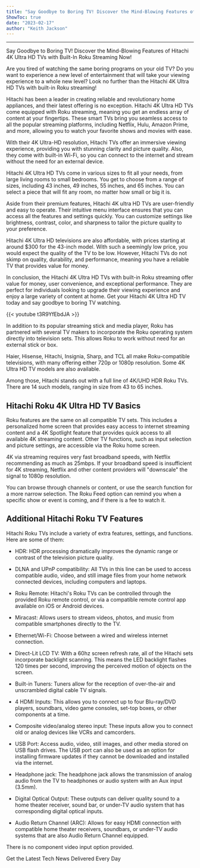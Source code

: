 ```yaml
---
title: "Say Goodbye to Boring TV! Discover the Mind-Blowing Features of Hitachi 4K Ultra HD TVs with Built-In Roku Streaming Now!"
ShowToc: true 
date: "2023-02-17"
author: "Keith Jackson"
---
```

*****
Say Goodbye to Boring TV! Discover the Mind-Blowing Features of Hitachi 4K Ultra HD TVs with Built-In Roku Streaming Now!

Are you tired of watching the same boring programs on your old TV? Do you want to experience a new level of entertainment that will take your viewing experience to a whole new level? Look no further than the Hitachi 4K Ultra HD TVs with built-in Roku streaming!

Hitachi has been a leader in creating reliable and revolutionary home appliances, and their latest offering is no exception. Hitachi 4K Ultra HD TVs come equipped with Roku streaming, meaning you get an endless array of content at your fingertips. These smart TVs bring you seamless access to all the popular streaming platforms, including Netflix, Hulu, Amazon Prime, and more, allowing you to watch your favorite shows and movies with ease.

With their 4K Ultra-HD resolution, Hitachi TVs offer an immersive viewing experience, providing you with stunning clarity and picture quality. Also, they come with built-in Wi-Fi, so you can connect to the internet and stream without the need for an external device.

Hitachi 4K Ultra HD TVs come in various sizes to fit all your needs, from large living rooms to small bedrooms. You get to choose from a range of sizes, including 43 inches, 49 inches, 55 inches, and 65 inches. You can select a piece that will fit any room, no matter how small or big it is.

Aside from their premium features, Hitachi 4K ultra HD TVs are user-friendly and easy to operate. Their intuitive menu interface ensures that you can access all the features and settings quickly. You can customize settings like brightness, contrast, color, and sharpness to tailor the picture quality to your preference.

Hitachi 4K Ultra HD televisions are also affordable, with prices starting at around $300 for the 43-inch model. With such a seemingly low price, you would expect the quality of the TV to be low. However, Hitachi TVs do not skimp on quality, durability, and performance, meaning you have a reliable TV that provides value for money.

In conclusion, the Hitachi 4K Ultra HD TVs with built-in Roku streaming offer value for money, user convenience, and exceptional performance. They are perfect for individuals looking to upgrade their viewing experience and enjoy a large variety of content at home. Get your Hitachi 4K Ultra HD TV today and say goodbye to boring TV watching.

{{< youtube t3R9YfEbdJA >}} 




In addition to its popular streaming stick and media player, Roku has partnered with several TV makers to incorporate the Roku operating system directly into television sets. This allows Roku to work without need for an external stick or box.

 

Haier, Hisense, Hitachi, Insignia, Sharp, and TCL all make Roku-compatible televisions, with many offering either 720p or 1080p resolution. Some 4K Ultra HD TV models are also available.

 

Among those, Hitachi stands out with a full line of 4K/UHD HDR Roku TVs. There are 14 such models, ranging in size from 43 to 65 inches.

 
##   Hitachi Roku 4K Ultra HD TV Basics  
 

Roku features are the same on all compatible TV sets. This includes a personalized home screen that provides easy access to internet streaming content and a 4K Spotlight feature that provides quick access to all available 4K streaming content. Other TV functions, such as input selection and picture settings, are accessible via the Roku home screen.

 
4K via streaming requires very fast broadband speeds, with Netflix recommending as much as 25mbps. If your broadband speed is insufficient for 4K streaming, Netflix and other content providers will "downscale" the signal to 1080p resolution.
 

You can browse through channels or content, or use the search function for a more narrow selection. The Roku Feed option can remind you when a specific show or event is coming, and if there is a fee to watch it.

 
##   Additional Hitachi Roku TV Features  
 

Hitachi Roku TVs include a variety of extra features, settings, and functions. Here are some of them:

 
- HDR: HDR processing dramatically improves the dynamic range or contrast of the television picture quality.
 - DLNA and UPnP compatibility: All TVs in this line can be used to access compatible audio, video, and still image files from your home network connected devices, including computers and laptops.
 - Roku Remote: Hitachi's Roku TVs can be controlled through the provided Roku remote control, or via a compatible remote control app available on iOS or Android devices.
 - Miracast: Allows users to stream videos, photos, and music from compatible smartphones directly to the TV.
 - Ethernet/Wi-Fi: Choose between a wired and wireless internet connection.
 - Direct-Lit LCD TV: With a 60hz screen refresh rate, all of the Hitachi sets incorporate backlight scanning. This means the LED backlight flashes 120 times per second, improving the perceived motion of objects on the screen.
 - Built-in Tuners: Tuners allow for the reception of over-the-air and unscrambled digital cable TV signals.
 - 4 HDMI Inputs: This allows you to connect up to four Blu-ray/DVD players, soundbars, video game consoles, set-top boxes, or other components at a time.
 - Composite video/analog stereo input: These inputs allow you to connect old or analog devices like VCRs and camcorders.

 
- USB Port: Access audio, video, still images, and other media stored on USB flash drives. The USB port can also be used as an option for installing firmware updates if they cannot be downloaded and installed via the internet.
 - Headphone jack: The headphone jack allows the transmission of analog audio from the TV to headphones or audio system with an Aux input (3.5mm).
 - Digital Optical Output: These outputs can deliver quality sound to a home theater receiver, sound bar, or under-TV audio system that has corresponding digital optical inputs.
 - Audio Return Channel (ARC): Allows for easy HDMI connection with compatible home theater receivers, soundbars, or under-TV audio systems that are also Audio Return Channel equipped.

 
There is no component video input option provided.
 

Get the Latest Tech News Delivered Every Day




